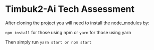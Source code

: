 # Timbuk2-Ai Tech Assessment

After cloning the project you will need to install the node_modules by:

`npm install` for those using npm or
`yarn` for those using yarn

Then simply run `yarn start or npm start`